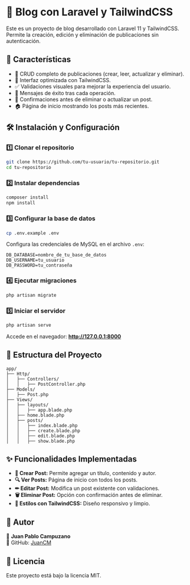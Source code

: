 # 📌 Blog con Laravel y TailwindCSS

Este es un proyecto de blog desarrollado con Laravel 11 y TailwindCSS. Permite la creación, edición y eliminación de publicaciones sin autenticación.

## 🚀 Características

-   📄 CRUD completo de publicaciones (crear, leer, actualizar y eliminar).
-   🎨 Interfaz optimizada con TailwindCSS.
-   ✅ Validaciones visuales para mejorar la experiencia del usuario.
-   🔔 Mensajes de éxito tras cada operación.
-   📌 Confirmaciones antes de eliminar o actualizar un post.
-   🏠 Página de inicio mostrando los posts más recientes.

## 🛠️ Instalación y Configuración

### 1️⃣ Clonar el repositorio

```bash
git clone https://github.com/tu-usuario/tu-repositorio.git
cd tu-repositorio
```

### 2️⃣ Instalar dependencias

```bash
composer install
npm install
```

### 3️⃣ Configurar la base de datos

```bash
cp .env.example .env
```

Configura las credenciales de MySQL en el archivo `.env`:

```env
DB_DATABASE=nombre_de_tu_base_de_datos
DB_USERNAME=tu_usuario
DB_PASSWORD=tu_contraseña
```

### 4️⃣ Ejecutar migraciones

```bash
php artisan migrate
```

### 5️⃣ Iniciar el servidor

```bash
php artisan serve
```

Accede en el navegador: **http://127.0.0.1:8000**

## 📂 Estructura del Proyecto

```
app/
├── Http/
│   ├── Controllers/
│   │   ├── PostController.php
├── Models/
│   ├── Post.php
├── Views/
│   ├── layouts/
│   │   ├── app.blade.php
│   ├── home.blade.php
│   ├── posts/
│   │   ├── index.blade.php
│   │   ├── create.blade.php
│   │   ├── edit.blade.php
│   │   ├── show.blade.php
```

## ✨ Funcionalidades Implementadas

-   **📌 Crear Post:** Permite agregar un título, contenido y autor.
-   **🔍 Ver Posts:** Página de inicio con todos los posts.
-   **✏ Editar Post:** Modifica un post existente con validaciones.
-   **🗑 Eliminar Post:** Opción con confirmación antes de eliminar.
-   **📌 Estilos con TailwindCSS:** Diseño responsivo y limpio.

## 📜 Autor

👤 **Juan Pablo Campuzano**  
🔗 GitHub: [JuanCM](https://github.com/Juan17Informatico)

## 📝 Licencia

Este proyecto está bajo la licencia MIT.